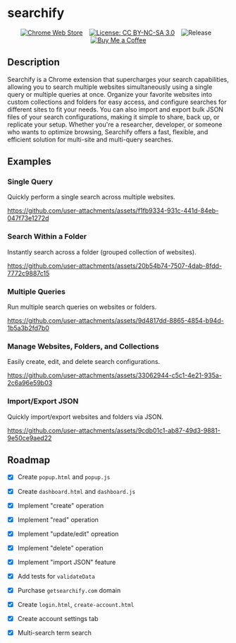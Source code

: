 # searchify
<div align="center">

[![Chrome Web Store](https://img.shields.io/badge/Chrome_Extension-Download-brightgreen)](https://chrome.google.com/webstore) &ensp;
[![License: CC BY-NC-SA 3.0](https://img.shields.io/badge/License-CC%20BY--NC--SA%203.0-lightgrey.svg)](https://creativecommons.org/licenses/by-nc-sa/3.0/) &ensp;
![Release](https://img.shields.io/github/v/release/harinlee83/searchify) &ensp;
[![Buy Me a Coffee](https://img.shields.io/badge/Buy%20Me%20a%20Coffee-%23FFDD00.svg?style=for-the-badge&logo=buy-me-a-coffee&logoColor=black)](https://www.buymeacoffee.com/harinlee)
</div>

## Description
Searchify is a Chrome extension that supercharges your search capabilities, allowing you to search multiple websites simultaneously using a single query or multiple queries at once. Organize your favorite websites into custom collections and folders for easy access, and configure searches for different sites to fit your needs. You can also import and export bulk JSON files of your search configurations, making it simple to share, back up, or replicate your setup. Whether you're a researcher, developer, or someone who wants to optimize browsing, Searchify offers a fast, flexible, and efficient solution for multi-site and multi-query searches.

## Examples

### Single Query

Quickly perform a single search across multiple websites.

https://github.com/user-attachments/assets/f1fb9334-931c-441d-84eb-047f73e1272d

### Search Within a Folder

Instantly search across a folder (grouped collection of websites).

https://github.com/user-attachments/assets/20b54b74-7507-4dab-8fdd-7772c9887c15

### Multiple Queries

Run multiple search queries on websites or folders.

https://github.com/user-attachments/assets/9d4817dd-8865-4854-b94d-1b5a3b2fd7b0

### Manage Websites, Folders, and Collections

Easily create, edit, and delete search configurations.

https://github.com/user-attachments/assets/33062944-c5c1-4e21-935a-2c6a96e59b03

### Import/Export JSON

Quickly import/export websites and folders via JSON.

https://github.com/user-attachments/assets/9cdb01c1-ab87-49d3-9881-9e50ce9aed22

## Roadmap

- [x] Create `popup.html` and `popup.js`
- [x] Create `dashboard.html` and  `dashboard.js`
- [x] Implement "create" operation
- [x] Implement "read" operation
- [x] Implement "update/edit" opreation
- [x] Implement "delete" operation 
- [x] Implement "import JSON" feature
- [x] Add tests for `validateData`
- [x] Purchase `getsearchify.com` domain
- [x] Create `login.html`, `create-account.html`
- [x] Create account settings tab
- [x] Multi-search term search


